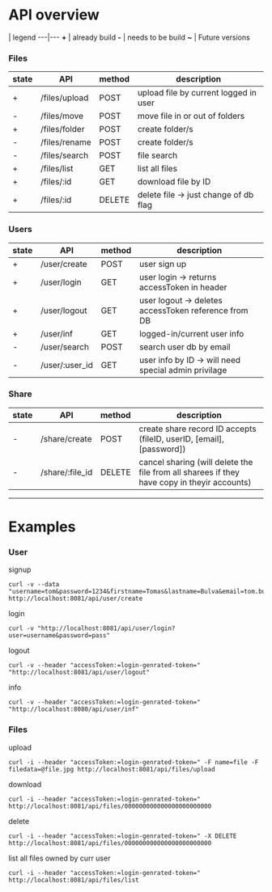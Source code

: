 # API overview



 | legend
---|---
**\+** | already build
**\-** | needs to be build
**\~** | Future versions


### Files
state | API           | method | description
   ---|---------------|--------|---
\+    | /files/upload | POST   | upload file by current logged in user 
\-    | /files/move   | POST   | move file in or out of folders
\+    | /files/folder | POST   | create folder/s
\-    | /files/rename | POST   | create folder/s
\-    | /files/search | POST   | file search
\+    | /files/list   | GET    | list all files
\+    | /files/:id    | GET    | download file by ID
\+    | /files/:id    | DELETE | delete file -> just change of db flag

### Users
state | API | method | description
---|---|---|---
\+ | /user/create | POST | user sign up
\+ | /user/login | GET | user login -> returns accessToken in header
\+ | /user/logout | GET | user logout -> deletes accessToken reference from DB 
\+ | /user/inf | GET | logged-in/current user info
\- | /user/search | POST  | search user db by email
\- | /user/:user_id | GET | user info by ID -> will need special admin privilage

### Share
state | API | method | description
---|---|---|---
\- | /share/create | POST | create share record ID accepts (fileID, userID, [email], [password])
\- | /share/:file_id | DELETE | cancel sharing (will delete the file from all sharees if they have copy in theyir accounts)



------------



# Examples

### User
signup
```
curl -v --data "username=tom&password=1234&firstname=Tomas&lastname=Bulva&email=tom.bulva@gmail.com" http://localhost:8081/api/user/create
```

login
```
curl -v "http://localhost:8081/api/user/login?user=username&password=pass"
```

logout
```
curl -v --header "accessToken:=login-genrated-token=" "http://localhost:8081/api/user/logout"
```

info
```
curl -v --header "accessToken:=login-genrated-token=" "http://localhost:8080/api/user/inf"
```


### Files
upload
```
curl -i --header "accessToken:=login-genrated-token=" -F name=file -F filedata=@file.jpg http://localhost:8081/api/files/upload
```

download
```
curl -i --header "accessToken:=login-genrated-token=" http://localhost:8081/api/files/000000000000000000000000
```

delete
```
curl -i --header "accessToken:=login-genrated-token=" -X DELETE http://localhost:8081/api/files/000000000000000000000000
```

list all files owned by curr user
```
curl -i --header "accessToken:=login-genrated-token=" http://localhost:8081/api/files/list
```





